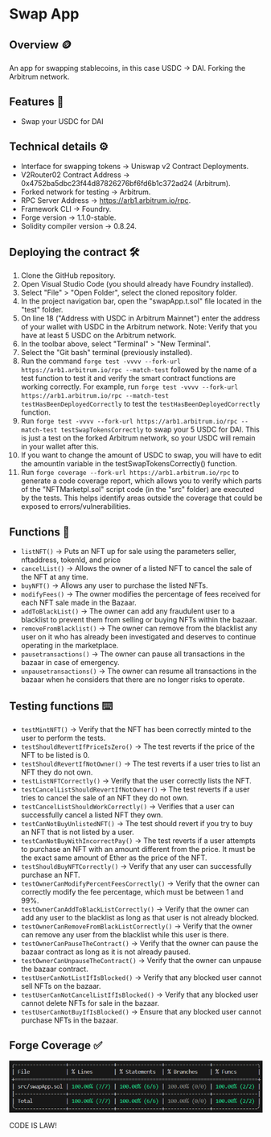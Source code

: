 # Swap App
## Overview 🪙
An app for swapping stablecoins, in this case USDC -> DAI. Forking the Arbitrum network.
## Features 📃
* Swap your USDC for DAI
## Technical details ⚙️
* Interface for swapping tokens -> Uniswap v2 Contract Deployments.
* V2Router02 Contract Address -> 0x4752ba5dbc23f44d87826276bf6fd6b1c372ad24 (Arbitrum).
* Forked network for testing -> Arbitrum.
* RPC Server Address -> https://arb1.arbitrum.io/rpc.
* Framework CLI -> Foundry.
* Forge version -> 1.1.0-stable.
* Solidity compiler version -> 0.8.24.
## Deploying the contract 🛠️
1. Clone the GitHub repository.
2. Open Visual Studio Code (you should already have Foundry installed).
3. Select "File" > "Open Folder", select the cloned repository folder.
4. In the project navigation bar, open the "swapApp.t.sol" file located in the "test" folder.
5. On line 18 ("Address with USDC in Arbitrum Mainnet") enter the address of your wallet with USDC in the Arbitrum network. Note: Verify that you have at least 5 USDC on the Arbitrum network.
6. In the toolbar above, select "Terminal" > "New Terminal".
7. Select the "Git bash" terminal (previously installed).
10. Run the command `forge test -vvvv --fork-url https://arb1.arbitrum.io/rpc --match-test` followed by the name of a test function to test it and verify the smart contract functions are working correctly. For example, run `forge test -vvvv --fork-url https://arb1.arbitrum.io/rpc --match-test testHasBeenDeployedCorrectly` to test the `testHasBeenDeployedCorrectly` function.
11. Run `forge test -vvvv --fork-url https://arb1.arbitrum.io/rpc --match-test testSwapTokensCorrectly` to swap your 5 USDC for DAI. This is just a test on the forked Arbitrum network, so your USDC will remain in your wallet after this.
12. If you want to change the amount of USDC to swap, you will have to edit the amountIn variable in the testSwapTokensCorrectly() function.
13. Run `forge coverage --fork-url https://arb1.arbitrum.io/rpc` to generate a code coverage report, which allows you to verify which parts of the "NFTMarketpl.sol" script code (in the "src" folder) are executed by the tests. This helps identify areas outside the coverage that could be exposed to errors/vulnerabilities.
## Functions 📌
* `listNFT()` -> Puts an NFT up for sale using the parameters seller, nftaddress, tokenId, and price
* `cancelList()` -> Allows the owner of a listed NFT to cancel the sale of the NFT at any time.
* `buyNFT()` -> Allows any user to purchase the listed NFTs.
* `modifyFees()` -> The owner modifies the percentage of fees received for each NFT sale made in the Bazaar.
* `addToBlackList()` -> The owner can add any fraudulent user to a blacklist to prevent them from selling or buying NFTs within the bazaar.
* `removeFromBlacklist()` -> The owner can remove from the blacklist any user on it who has already been investigated and deserves to continue operating in the marketplace.
* `pausetransactions()` -> The owner can pause all transactions in the bazaar in case of emergency.
* `unpausetransactions()` -> The owner can resume all transactions in the bazaar when he considers that there are no longer risks to operate.
## Testing functions ⌨️
* `testMintNFT()` -> Verify that the NFT has been correctly minted to the user to perform the tests.
* `testShouldRevertIfPriceIsZero()` -> The test reverts if the price of the NFT to be listed is 0.
* `testShouldRevertIfNotOwner()` -> The test reverts if a user tries to list an NFT they do not own.
* `testListNFTCorrectly()` -> Verify that the user correctly lists the NFT.
* `testCancelListShouldRevertIfNotOwner()` -> The test reverts if a user tries to cancel the sale of an NFT they do not own.
* `testCancelListShouldWorkCorrectly()` -> Verifies that a user can successfully cancel a listed NFT they own.
* `testCanNotBuyUnlistedNFT()` -> The test should revert if you try to buy an NFT that is not listed by a user.
* `testCanNotBuyWithIncorrectPay()` -> The test reverts if a user attempts to purchase an NFT with an amount different from the price. It must be the exact same amount of Ether as the price of the NFT.
* `testShouldBuyNFTCorrectly()` -> Verify that any user can successfully purchase an NFT.
* `testOwnerCanModifyPercentFeesCorrectly()` -> Verify that the owner can correctly modify the fee percentage, which must be between 1 and 99%.
* `testOwnerCanAddToBlackListCorrectly()` -> Verify that the owner can add any user to the blacklist as long as that user is not already blocked.
* `testOwnerCanRemoveFromBlackListCorrectly()` -> Verify that the owner can remove any user from the blacklist while this user is there.
* `testOwnerCanPauseTheContract()` -> Verify that the owner can pause the bazaar contract as long as it is not already paused.
* `testOwnerCanUnpauseTheContract()` -> Verify that the owner can unpause the bazaar contract.
* `testUserCanNotListIfIsBlocked()` -> Verify that any blocked user cannot sell NFTs on the bazaar.
* `testUserCanNotCancelListIfIsBlocked()` -> Verify that any blocked user cannot delete NFTs for sale in the bazaar.
* `testUserCanNotBuyIfIsBlocked()` -> Ensure that any blocked user cannot purchase NFTs in the bazaar.
## Forge Coverage ✅
![Forge Coverage](images/forgeCoverage.png)  

CODE IS LAW!
